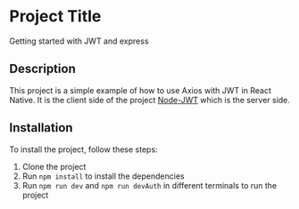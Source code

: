 # Project Title

Getting started with JWT and express

## Description

This project is a simple example of how to use Axios with JWT in React Native.
It is the client side of the project [Node-JWT](https://github.com/walterayiego/rn-axios-jwt) which is the server side.

## Installation

To install the project, follow these steps:

1. Clone the project
2. Run `npm install` to install the dependencies
3. Run `npm run dev` and `npm run devAuth` in different terminals to run the project
